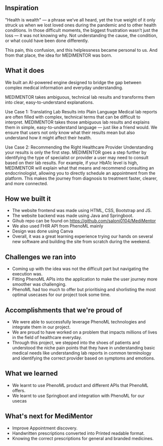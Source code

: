 ## Inspiration
"Health is wealth" — a phrase we’ve all heard, yet the true weight of it only struck us when we lost loved ones during the pandemic and to other health conditions. In those difficult moments, the biggest frustration wasn’t just the loss — it was not knowing why. Not understanding the cause, the condition, or what could have been done differently.

This pain, this confusion, and this helplessness became personal to us. And from that place, the idea for MEDIMENTOR was born.

## What it does

We built an AI-powered engine designed to bridge the gap between complex medical information and everyday understanding.

MEDIMENTOR takes ambiguous, technical lab results and transforms them into clear, easy-to-understand explanations.

Use Case 1: Translating Lab Results into Plain Language
Medical lab reports are often filled with complex, technical terms that can be difficult to interpret. MEDIMENTOR takes those ambiguous lab results and explains them in simple, easy-to-understand language — just like a friend would. We ensure that users not only know what their results mean but also understand how it might affect their health.

Use Case 2: Recommending the Right Healthcare Provider
Understanding your results is only the first step. MEDIMENTOR goes a step further by identifying the type of specialist or provider a user may need to consult based on their lab results.
For example, if your HbA1c level is high, MEDIMENTOR will explain what that means and recommend consulting an endocrinologist, allowing you to directly schedule an appointment from the platform.
This makes the journey from diagnosis to treatment faster, clearer, and more connected.

## How we built it
- The website frontend was made using HTML, CSS, Bootstrap and JS.
- The website backend was made using Java and Springboot.
- Gihub repo can be found on https://github.com/saloni0104/MediMentor
- We also used FHIR API from PhenoML mainly 
- Design was done using Canva
- Overall, it was a great learning experience trying our hands on several new software and building the site from scratch during the weekend.

## Challenges we ran into
- Coming up with the idea was not the difficult part but navigating the execution was.
- Fitting PhenoML APIs into the application to make the user journey more smoother was challenging.
- PhenoML had too much to offer but prioritising and shorlisting the most optimal usecases for our project took some time.

## Accomplishments that we're proud of
- We were able to successfully leverage PhenoML technologies and integrate them in our project.
- We are proud to have worked on a problem that impacts millions of lives in the field of healthcare everyday.
- Through this project, we stepped into the shoes of patients and understood the niche pain points that they have in understanding basic medical needs like understanding lab reports in common terminology and identifying the correct provider based on symptoms and emotions.

## What we learned
- We learnt to use PhenoML product and different APIs that PhenoML offers.
- We learnt to use Springboot and integration with PhenoML for our usecas


## What's next for MediMentor
- Improve Appointment discovery.
- Handwritten prescriptions converted into Printed readable format.
- Knowing the correct prescriptions for general and branded medicines.
